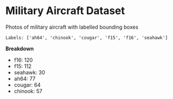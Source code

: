 # Military Aircraft Dataset

Photos of military aircraft with labelled bounding boxes

```
Labels: ['ah64', 'chinook', 'cougar', 'f15', 'f16', 'seahawk']
```

**Breakdown**

* f16: 120
* f15: 112
* seahawk: 30
* ah64: 77
* cougar: 64
* chinook: 57
